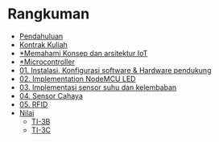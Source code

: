 # Rangkuman

* [Pendahuluan](README.md)
* [Kontrak Kuliah](00/kontrak.md)
* [*Memahami Konsep dan arsitektur IoT]()
* [*Microcontroller]()
* [01. Instalasi, Konfigurasi software & Hardware pendukung](01/01.installasi-dan-konfigurasi.md)
* [02. Implementation NodeMCU LED](02/02-led.md)
* [03. Implementasi sensor suhu dan kelembaban](03/05-Sensor-suhu-dan-kelembaban.md)
* [04. Sensor Cahaya](04/06-sensor-cahaya.md)
* [05. RFID](05/06-rfid.md)
* [Nilai]()
    + [TI-3B](nilai/01-ti-3b.md)
    + [TI-3C](nilai/02-ti-3c.md)